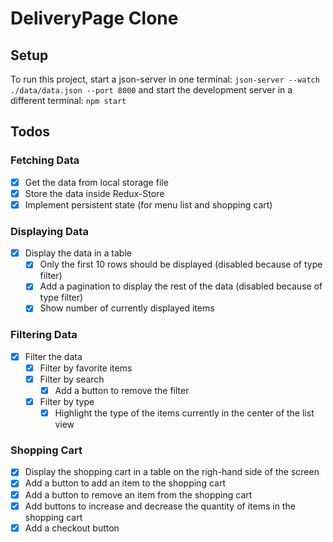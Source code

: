 # DeliveryPage Clone

## Setup

To run this project, start a json-server in one terminal: ```json-server --watch ./data/data.json --port 8000```
and start the development server in a different terminal: ```npm start```

## Todos

### Fetching Data
- [x] Get the data from local storage file
- [x] Store the data inside Redux-Store
- [x] Implement persistent state (for menu list and shopping cart)
  
### Displaying Data
- [x] Display the data in a table
  - [x] Only the first 10 rows should be displayed (disabled because of type filter)
  - [x] Add a pagination to display the rest of the data (disabled because of type filter)
  - [x] Show number of currently displayed items

### Filtering Data
- [x] Filter the data
  - [x] Filter by favorite items   
  - [x] Filter by search
    - [x] Add a button to remove the filter
  - [x] Filter by type
    - [x] Highlight the type of the items currently in the center of the list view
  
### Shopping Cart
- [x] Display the shopping cart in a table on the righ-hand side of the screen
- [x] Add a button to add an item to the shopping cart
- [x] Add a button to remove an item from the shopping cart
- [x] Add buttons to increase and decrease the quantity of items in the shopping cart
- [x] Add a checkout button
